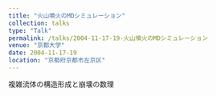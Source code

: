 ```yaml
---
title: "火山噴火のMDシミュレーション"
collection: talks
type: "Talk"
permalink: /talks/2004-11-17-19-火山噴火のMDシミュレーション
venue: "京都大学"
date: 2004-11-17-19
location: "京都府京都市左京区"
---
```


複雑流体の構造形成と崩壊の数理
